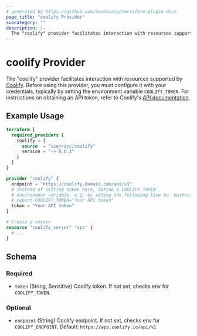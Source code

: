 ```yaml
---
# generated by https://github.com/hashicorp/terraform-plugin-docs
page_title: "coolify Provider"
subcategory: ""
description: |-
  The "coolify" provider facilitates interaction with resources supported by Coolify https://coolify.io/. Before using this provider, you must configure it with your credentials, typically by setting the environment variable COOLIFY_TOKEN. For instructions on obtaining an API token, refer to Coolify's API documentation https://coolify.io/docs/api-reference/authorization#generate.
---
```


# coolify Provider

The "coolify" provider facilitates interaction with resources supported by [Coolify](https://coolify.io/). Before using this provider, you must configure it with your credentials, typically by setting the environment variable `COOLIFY_TOKEN`. For instructions on obtaining an API token, refer to Coolify's [API documentation](https://coolify.io/docs/api-reference/authorization#generate).

## Example Usage

```terraform
terraform {
  required_providers {
    coolify = {
      source  = "sierrajc/coolify"
      version = "~> 0.0.1"
    }
  }
}

provider "coolify" {
  endpoint = "https://coolify.domain.com/api/v1"
  # Instead of setting token here, define a COOLIFY_TOKEN
  # environment variable, e.g. by adding the following line to .bashrc:
  # export COOLIFY_TOKEN="Your API token"
  token = "Your API token"
}

# Create a server
resource "coolify_server" "vps" {
  # ...
}
```

<!-- schema generated by tfplugindocs -->
## Schema

### Required

- `token` (String, Sensitive) Coolify token. If not set, checks env for `COOLIFY_TOKEN`.

### Optional

- `endpoint` (String) Coolify endpoint. If not set, checks env for `COOLIFY_ENDPOINT`. Default: `https://app.coolify.io/api/v1`
